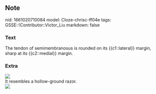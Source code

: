 ## Note
nid: 1661020710084
model: Cloze-chrisc-ff04e
tags: GSSE::!Contributor::Victor_Liu
markdown: false

### Text
The tendon of semimembranosus is rounded on its {{c1::lateral}} margin, sharp at its {{c2::medial}} margin.

### Extra
<div><img src=
"paste-9ed08747e7871643915d3d23f9465c1654f9a0bc.jpg"></div>It
resembles a hollow-ground razor.
<div>
  <div><img src="maxresdefault_1609981930658.jpg"></div>
</div>
